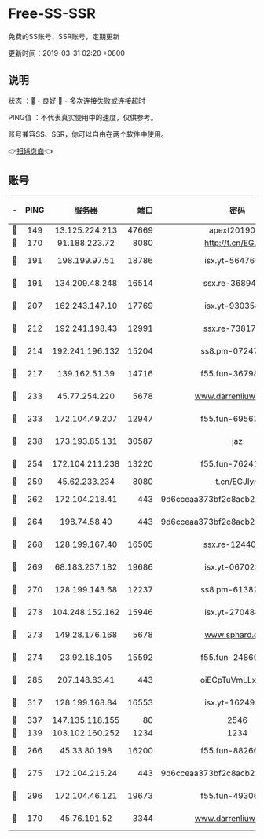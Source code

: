 # Free-SS-SSR

免费的SS账号、SSR账号，定期更新

更新时间：2019-03-31 02:20 +0800

## 说明

状态     ：🙂 - 良好 🙁 - 多次连接失败或连接超时

PING值   ：不代表真实使用中的速度，仅供参考。

账号兼容SS、SSR，你可以自由在两个软件中使用。

👉[扫码页面](https://liesauer.github.io/Free-SS-SSR/)👈

## 账号

|-|PING|服务器|端口|密码|加密方式|区域|
|:----:|:----:|:-----:|-----:|:----:|:----:|:----:|
|🙂|149|13.125.224.213|47669|apext2019001|chacha20|KR|
|🙂|170|91.188.223.72|8080|http://t.cn/EGJIyrl|rc4-md5|RU|
|🙂|191|198.199.97.51|18786|isx.yt-56476563|aes-256-cfb|US|
|🙂|191|134.209.48.248|16514|ssx.re-36894461|aes-256-cfb|US|
|🙂|207|162.243.147.10|17769|isx.yt-93035840|aes-256-cfb|US|
|🙂|212|192.241.198.43|12991|ssx.re-73817435|aes-256-cfb|US|
|🙂|214|192.241.196.132|15204|ss8.pm-07247193|aes-256-cfb|US|
|🙂|217|139.162.51.39|14716|f55.fun-36798193|aes-256-cfb|SG|
|🙂|233|45.77.254.220|5678|www.darrenliuwei.com|aes-256-cfb|SG|
|🙂|233|172.104.49.207|12947|f55.fun-69562223|aes-256-cfb|SG|
|🙂|238|173.193.85.131|30587|jaz|aes-256-cfb|US|
|🙂|254|172.104.211.238|13220|f55.fun-76241497|aes-256-cfb|US|
|🙂|259|45.62.233.234|8080|t.cn/EGJIyrl|rc4-md5|CA|
|🙂|262|172.104.218.41|443|9d6cceaa373bf2c8acb22e60b6a58be6|aes-256-cfb|US|
|🙂|264|198.74.58.40|443|9d6cceaa373bf2c8acb22e60b6a58be6|aes-256-cfb|US|
|🙂|268|128.199.167.40|16505|ssx.re-12440884|aes-256-cfb|SG|
|🙂|269|68.183.237.182|19686|isx.yt-06702385|aes-256-cfb|SG|
|🙂|270|128.199.143.68|12237|ss8.pm-61382605|aes-256-cfb|SG|
|🙂|273|104.248.152.162|15946|isx.yt-27048803|aes-256-cfb|SG|
|🙂|273|149.28.176.168|5678|www.sphard.com|aes-256-cfb|AU|
|🙂|274|23.92.18.105|15592|f55.fun-24869458|aes-256-cfb|US|
|🙂|285|207.148.83.41|443|oiECpTuVmLLxk4Ts|aes-256-cfb|AU|
|🙂|317|128.199.168.84|16553|isx.yt-16249501|aes-256-cfb|SG|
|🙂|337|147.135.118.155|80|2546|chacha20|US|
|🙂|139|103.102.160.252|1234|1234|rc4-md5|JP|
|🙂|266|45.33.80.198|16200|f55.fun-88266178|aes-256-cfb|US|
|🙂|275|172.104.215.24|443|9d6cceaa373bf2c8acb22e60b6a58be6|aes-256-cfb|US|
|🙂|296|172.104.46.121|19673|f55.fun-49306300|aes-256-cfb|SG|
|🙁|170|45.76.191.52|3344|www.darrenliuwei.com|aes-256-cfb|JP|
